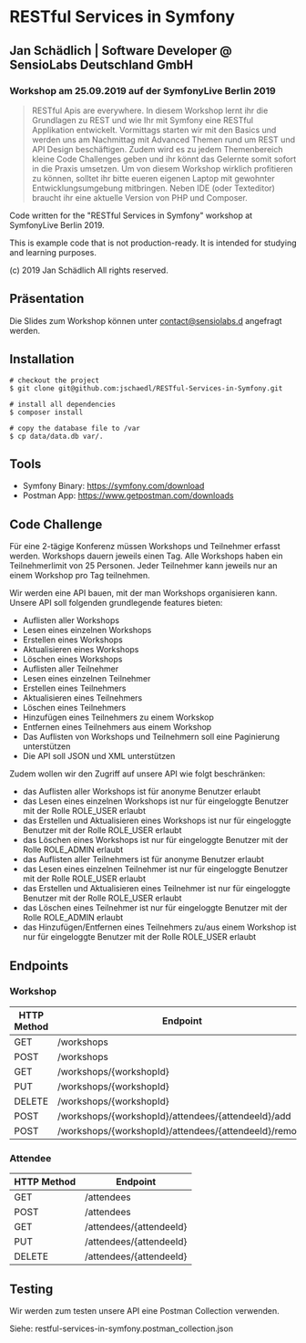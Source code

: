 # RESTful Services in Symfony

## Jan Schädlich | Software Developer @ SensioLabs Deutschland GmbH

### Workshop am 25.09.2019 auf der SymfonyLive Berlin 2019

> RESTful Apis are everywhere. In diesem Workshop lernt ihr die Grundlagen zu REST und wie Ihr mit Symfony eine RESTful Applikation entwickelt. 
> Vormittags starten wir mit den Basics und werden uns am Nachmittag mit Advanced Themen rund um REST und API Design beschäftigen. 
> Zudem wird es zu jedem Themenbereich kleine Code Challenges geben und ihr könnt das Gelernte somit sofort in die Praxis umsetzen. 
> Um von diesem Workshop wirklich profitieren zu können, solltet ihr bitte eueren eigenen Laptop mit gewohnter Entwicklungsumgebung mitbringen. 
> Neben IDE (oder Texteditor) braucht ihr eine aktuelle Version von PHP und Composer.

Code written for the "RESTful Services in Symfony" workshop at SymfonyLive Berlin 2019.

This is example code that is not production-ready. It is intended for studying and learning purposes.

(c) 2019 Jan Schädlich All rights reserved.

## Präsentation

Die Slides zum Workshop können unter [contact@sensiolabs.d](mailto://contact@sensiolabs.de) angefragt werden. 

## Installation

    # checkout the project
    $ git clone git@github.com:jschaedl/RESTful-Services-in-Symfony.git

    # install all dependencies
    $ composer install
    
    # copy the database file to /var
    $ cp data/data.db var/.
   
## Tools

- Symfony Binary: https://symfony.com/download
- Postman App: https://www.getpostman.com/downloads
  
## Code Challenge

Für eine 2-tägige Konferenz müssen Workshops und Teilnehmer erfasst werden.
Workshops dauern jeweils einen Tag. 
Alle Workshops haben ein Teilnehmerlimit von 25 Personen. 
Jeder Teilnehmer kann jeweils nur an einem Workshop pro Tag teilnehmen. 

Wir werden eine API bauen, mit der man Workshops organisieren kann.
Unsere API soll folgenden grundlegende features bieten:

- Auflisten aller Workshops
- Lesen eines einzelnen Workshops
- Erstellen eines Workshops
- Aktualisieren eines Workshops
- Löschen eines Workshops
- Auflisten aller Teilnehmer
- Lesen eines einzelnen Teilnehmer
- Erstellen eines Teilnehmers
- Aktualisieren eines Teilnehmers
- Löschen eines Teilnehmers
- Hinzufügen eines Teilnehmers zu einem Workskop
- Entfernen eines Teilnehmers aus einem Workshop
- Das Auflisten von Workshops und Teilnehmern soll eine Paginierung unterstützen 
- Die API soll JSON und XML unterstützen

Zudem wollen wir den Zugriff auf unsere API wie folgt beschränken:

- das Auflisten aller Workshops ist für anonyme Benutzer erlaubt
- das Lesen eines einzelnen Workshops ist nur für eingeloggte Benutzer mit der Rolle ROLE_USER erlaubt
- das Erstellen und Aktualisieren eines Workshops ist nur für eingeloggte Benutzer mit der Rolle ROLE_USER erlaubt
- das Löschen eines Workshops ist nur für eingeloggte Benutzer mit der Rolle ROLE_ADMIN erlaubt
- das Auflisten aller Teilnehmers ist für anonyme Benutzer erlaubt
- das Lesen eines einzelnen Teilnehmer ist nur für eingeloggte Benutzer mit der Rolle ROLE_USER erlaubt
- das Erstellen und Aktualisieren eines Teilnehmer ist nur für eingeloggte Benutzer mit der Rolle ROLE_USER erlaubt
- das Löschen eines Teilnehmer ist nur für eingeloggte Benutzer mit der Rolle ROLE_ADMIN erlaubt
- das Hinzufügen/Entfernen eines Teilnehmers zu/aus einem Workshop ist nur für eingeloggte Benutzer mit der Rolle ROLE_USER erlaubt

## Endpoints

### Workshop

HTTP Method | Endpoint
----------- | --------
 GET        | /workshops
 POST       | /workshops
 GET        | /workshops/{workshopId}
 PUT        | /workshops/{workshopId}
 DELETE     | /workshops/{workshopId}
 POST       | /workshops/{workshopId}/attendees/{attendeeId}/add
 POST       | /workshops/{workshopId}/attendees/{attendeeId}/remove

### Attendee

HTTP Method | Endpoint
----------- | --------
 GET        | /attendees
 POST       | /attendees
 GET        | /attendees/{attendeeId}
 PUT        | /attendees/{attendeeId}
 DELETE     | /attendees/{attendeeId}

## Testing

Wir werden zum testen unsere API eine Postman Collection verwenden.

Siehe: restful-services-in-symfony.postman_collection.json